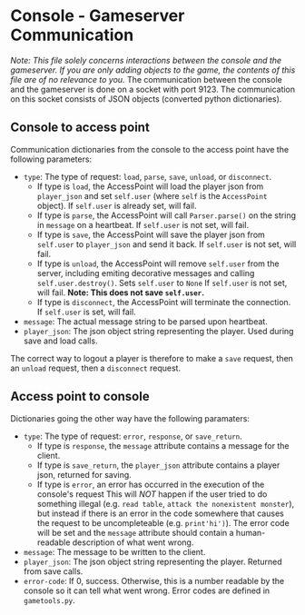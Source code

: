# Console - Gameserver Communication
_Note: This file solely concerns interactions between the console and the gameserver. If you are only adding objects to the game, the contents of this file are of no relevance to you._
The communication between the console and the gameserver is done on a socket with port 9123. The communication on this socket consists of JSON objects (converted python dictionaries). 
## Console to access point
Communication dictionaries from the console to the access point have the following parameters:
- `type`: The type of request: `load`, `parse`, `save`, `unload`, or `disconnect`.
  - If type is `load`, the AccessPoint will load the player json from `player_json` and set `self.user` (where `self` is the `AccessPoint` object). If `self.user` is already set, will fail.
  - If type is `parse`, the AccessPoint will call `Parser.parse()` on the string in `message` on a heartbeat. If `self.user` is not set, will fail.
  - If type is `save`, the AccessPoint will save the player json from `self.user` to `player_json` and send it back. If `self.user` is not set, will fail.
  - If type is `unload`, the AccessPoint will remove `self.user` from the server, including emiting decorative messages and calling `self.user.destroy()`. Sets `self.user` to `None` If `self.user` is not set, will fail. **Note: This does not save `self.user`.**
  - If type is `disconnect`, the AccessPoint will terminate the connection. If `self.user` is set, will fail.
- `message`: The actual message string to be parsed upon heartbeat.
- `player_json`: The json object string representing the player. Used during save and load calls.

The correct way to logout a player is therefore to make a `save` request, then an `unload` request, then a `disconnect` request.

## Access point to console
Dictionaries going the other way have the following paramaters:
- `type`: The type of request: `error`, `response`, or `save_return`.
  - If type is `response`, the `message` attribute contains a message for the client.
  - If type is `save_return`, the `player_json` attribute contains a player json, returned for saving.
  - If type is `error`, an error has occurred in the execution of the console's request This will *NOT* happen if the user tried to do something illegal (e.g. `read table`, `attack the nonexistent monster`), but instead if there is an error in the code somewhere that causes the request to be uncompleteable (e.g. `print'hi')`). The error code will be set and the `message` attribute should contain a human-readable description of what went wrong.
- `message`: The message to be written to the client.
- `player_json`: The json object string representing the player. Returned from save calls.
- `error-code`: If 0, success. Otherwise, this is a number readable by the console so it can tell what went wrong. Error codes are defined in `gametools.py`.
